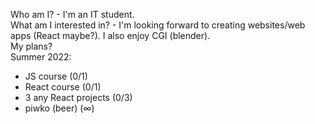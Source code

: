 Who am I? - I'm an IT student.                                                                                                                                        
What am I interested in? - I'm looking forward to creating websites/web apps (React maybe?). I also enjoy CGI (blender).                                              
My plans?                                                                                                                                                             
Summer 2022: 
- JS course (0/1)
- React course (0/1)
- 3 any React projects (0/3)
- piwko (beer) (∞)
